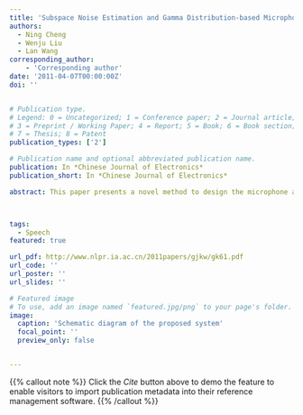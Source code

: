 ```yaml
---
title: 'Subspace Noise Estimation and Gamma Distribution-based Microphone Array Post-filter Design'
authors:
  - Ning Cheng
  - Wenju Liu
  - Lan Wang
corresponding_author:
    - 'Corresponding author'
date: '2011-04-07T00:00:00Z'
doi: ''


# Publication type.
# Legend: 0 = Uncategorized; 1 = Conference paper; 2 = Journal article;
# 3 = Preprint / Working Paper; 4 = Report; 5 = Book; 6 = Book section;
# 7 = Thesis; 8 = Patent
publication_types: ['2']

# Publication name and optional abbreviated publication name.
publication: In *Chinese Journal of Electronics*
publication_short: In *Chinese Journal of Electronics*

abstract: This paper presents a novel method to design the microphone array post-filter. The key issue of post-filter is to accurately estimate the noise power spectrum, thus a subspace based noise estimation method is proposed. Furthermore, the Gamma probability density function is used to describe the signal power spectrum distribution and the signal-plus-noise subspace dimension is determined by maximizing the probability density signal to noise ratio. The noise power spectrum can be computed either with the speech or without the speech, using the eigenvalues corresponding to the noise subspace. With the same Gamma distribution assumption, a post-filter estimation method is proposed. Experiments show that the proposed noise estimation performs better than the conventional VAD based method. The post-filter can obtain a significant gain over the comparing methods in terms of quality measures of the enhanced speech.



tags:
  - Speech
featured: true

url_pdf: http://www.nlpr.ia.ac.cn/2011papers/gjkw/gk61.pdf
url_code: ''
url_poster: ''
url_slides: ''

# Featured image
# To use, add an image named `featured.jpg/png` to your page's folder.
image:
  caption: 'Schematic diagram of the proposed system'
  focal_point: ''
  preview_only: false


---
```


{{% callout note %}}
Click the _Cite_ button above to demo the feature to enable visitors to import publication metadata into their reference management software.
{{% /callout %}}

